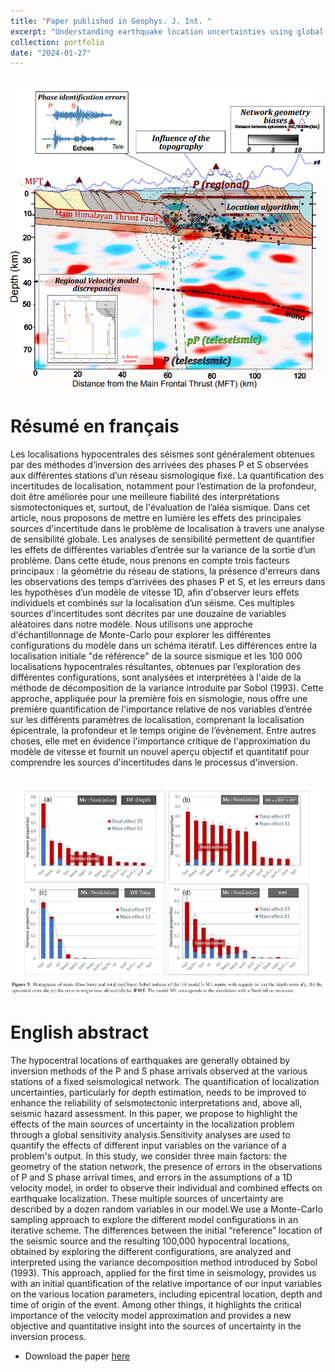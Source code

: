 ```yaml
---
title: "Paper published in Geophys. J. Int. "
excerpt: "Understanding earthquake location uncertainties using global sensitivity analysis framework<br/><img src='/images/Sobol_article.png'>"
collection: portfolio
date: "2024-01-27"
---
```


<br/><img src='/images/source_uncertainties.png'>

# Résumé en français
Les localisations hypocentrales des séismes sont généralement obtenues par des méthodes d’inversion des arrivées des phases P et S observées aux différentes stations d’un réseau sismologique fixé. La quantification des incertitudes de localisation, notamment pour l’estimation de la profondeur, doit être améliorée pour une meilleure fiabilité des interprétations sismotectoniques et, surtout, de l'évaluation de l’aléa sismique. Dans cet article, nous proposons de mettre en lumière les effets des principales sources d'incertitude dans le problème de localisation à travers une analyse de sensibilité globale.
Les analyses de sensibilité permettent de quantifier les effets de différentes variables d’entrée sur la variance de la sortie d’un problème. Dans cette étude, nous prenons en compte trois facteurs principaux : la géométrie du réseau de stations, la présence d'erreurs dans les observations des temps d’arrivées des phases P et S, et les erreurs dans les hypothèses d’un modèle de vitesse 1D, afin d'observer leurs effets individuels et combinés sur la localisation d’un séisme. Ces multiples sources d'incertitudes sont décrites par une douzaine de variables aléatoires dans notre modèle.
Nous utilisons une approche d'échantillonnage de Monte-Carlo pour explorer les différentes configurations du modèle dans un schéma itératif. Les différences entre la localisation initiale "de référence" de la source sismique et les 100 000 localisations hypocentrales résultantes, obtenues par l’exploration des différentes configurations, sont analysées et interprétées à l'aide de la méthode de décomposition de la variance introduite par Sobol (1993). Cette approche, appliquée pour la première fois en sismologie, nous offre une première quantification de l'importance relative de nos variables d’entrée sur les différents paramètres de localisation, comprenant la localisation épicentrale, la profondeur et le temps origine de l’évènement. Entre autres choses, elle met en évidence l'importance critique de l'approximation du modèle de vitesse et fournit un nouvel aperçu objectif et quantitatif pour comprendre les sources d'incertitudes dans le processus d'inversion.

<br/><img src='/images/Sobol_effects.png'>

# English abstract 
The hypocentral locations of earthquakes are generally obtained by inversion methods of the P and S phase arrivals observed at the various stations of a fixed seismological network. The quantification of localization uncertainties, particularly for depth estimation, needs to be improved to enhance the reliability of seismotectonic interpretations and, above all, seismic hazard assessment. In this paper, we propose to highlight the effects of the main sources of uncertainty in the localization problem through a global sensitivity analysis.Sensitivity analyses are used to quantify the effects of different input variables on the variance of a problem's output. In this study, we consider three main factors: the geometry of the station network, the presence of errors in the observations of P and S phase arrival times, and errors in the assumptions of a 1D velocity model, in order to observe their individual and combined effects on earthquake localization. These multiple sources of uncertainty are described by a dozen random variables in our model.We use a Monte-Carlo sampling approach to explore the different model configurations in an iterative scheme. The differences between the initial “reference” location of the seismic source and the resulting 100,000 hypocentral locations, obtained by exploring the different configurations, are analyzed and interpreted using the variance decomposition method introduced by Sobol (1993). This approach, applied for the first time in seismology, provides us with an initial quantification of the relative importance of our input variables on the various location parameters, including epicentral location, depth and time of origin of the event. Among other things, it highlights the critical importance of the velocity model approximation and provides a new objective and quantitative insight into the sources of uncertainty in the inversion process.


* Download the paper [here](/files/Laporte_GJI_Sobol.pdf)